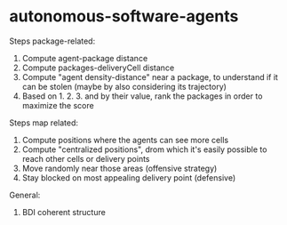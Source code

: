 # autonomous-software-agents


Steps package-related:
1) Compute agent-package distance
2) Compute packages-deliveryCell distance
3) Compute "agent density-distance" near a package, to understand if it can be stolen (maybe by also considering its trajectory)
4) Based on 1. 2. 3. and by their value, rank the packages in order to maximize the score

Steps map related:
1) Compute positions where the agents can see more cells
2) Compute "centralized positions", drom which it's easily possible to reach other cells or delivery points
3) Move randomly near those areas (offensive strategy)
4) Stay blocked on most appealing delivery point (defensive)

General:
1) BDI coherent structure
